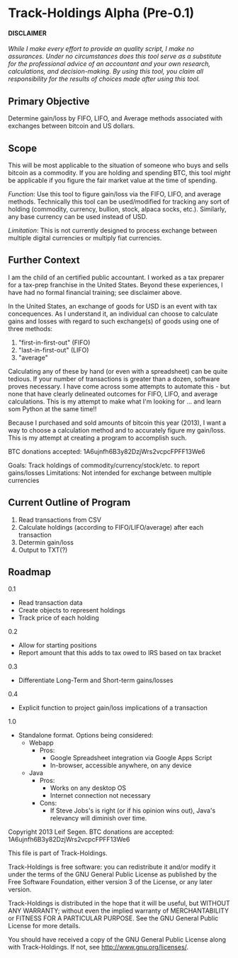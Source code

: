Track-Holdings Alpha (Pre-0.1)
==============================

#### DISCLAIMER
_While I make every effort to provide an quality script, I make no assurances. Under *no circumstances* does this tool serve as a substitute for the professional advice of an accountant and your own research, calculations, and decision-making. By using this tool, you claim all responsibility for the results of choices made after using this tool._

Primary Objective
-----------------
Determine gain/loss by FIFO, LIFO, and Average methods associated with exchanges between bitcoin and US dollars.

Scope
-----
This will be most applicable to the situation of someone who buys and sells bitcoin as a commodity. If you are holding and spending BTC, this tool _might_ be applicable if you figure the fair market value at the time of spending.

*Function*: Use this tool to figure gain/loss via the FIFO, LIFO, and average methods. Technically this tool can be used/modified for tracking any sort of holding (commodity, currency, bullion, stock, alpaca socks, etc.). Similarly, any base currency can be used instead of USD.

*Limitation*: This is not currently designed to process exchange between multiple digital currencies or multiply fiat currencies.

Further Context
---------------
I am the child of an certified public accountant. I worked as a tax preparer for a tax-prep franchise in the United States. Beyond these experiences, I have had no formal financial training; see disclaimer above.

In the United States, an exchange of goods for USD is an event with tax concequences. As I understand it, an individual can choose to calculate gains and losses with regard to such exchange(s) of goods using one of three methods:
1. "first-in-first-out" (FIFO)
2. "last-in-first-out" (LIFO)
3. "average"

Calculating any of these by hand (or even with a spreadsheet) can be quite tedious. If your number of transactions is greater than a dozen, software proves necessary. I have come across some attempts to automate this - but none that have clearly delineated outcomes for FIFO, LIFO, and average calculations. This is my attempt to make what I'm looking for ... and learn som Python at the same time!!

Because I purchased and sold amounts of bitcoin this year (2013), I want a way to choose a calculation method and to accurately figure my gain/loss. This is my attempt at creating a program to accomplish such.

BTC donations accepted: 1A6ujnfh6B3y82DzjWrs2vcpcFPFF13We6

Goals: Track holdings of commodity/currency/stock/etc. to report gains/losses
Limitations: Not intended for exchange between multiple currencies

Current Outline of Program
--------------------------
1. Read transactions from CSV
2. Calculate holdings (according to FIFO/LIFO/average) after each transaction
3. Determin gain/loss
4. Output to TXT(?)

Roadmap
-------
0.1
* Read transaction data
* Create objects to represent holdings
* Track price of each holding

0.2
* Allow for starting positions
* Report amount that this adds to tax owed to IRS based on tax bracket

0.3
* Differentiate Long-Term and Short-term gains/losses

0.4
* Explicit function to project gain/loss implications of a transaction

1.0
<ul>
  <li>Standalone format. Options being considered:
    <ul>
      <li>Webapp
        <ul>
          <li>Pros:
            <ul>
              <li>Google Spreadsheet integration via Google Apps Script</li>
              <li>In-browser, accessible anywhere, on any device</li>
            </ul>
          </li>
        </ul>
      </li>
      <li>Java
        <ul>
          <li>Pros:
            <ul>
              <li>Works on any desktop OS</li>
              <li>Internet connection not necessary</li>
            </ul>
          </li>
          <li>Cons:
            <ul>
              <li>If Steve Jobs's is right (or if his opinion wins out), Java's relevancy will diminish over time.</li>
            </ul>
          </li>
        </ul>
      </li>
    </ul>
  </li>
</ul>



Copyright 2013 Leif Segen. BTC donations are accepted: 1A6ujnfh6B3y82DzjWrs2vcpcFPFF13We6

This file is part of Track-Holdings.

Track-Holdings is free software: you can redistribute it and/or modify it under the terms of the GNU General Public License as published by the Free Software Foundation, either version 3 of the License, or any later version.

Track-Holdings is distributed in the hope that it will be useful, but WITHOUT ANY WARRANTY; without even the implied warranty of MERCHANTABILITY or FITNESS FOR A PARTICULAR PURPOSE.  See the GNU General Public License for more details.

You should have received a copy of the GNU General Public License along with Track-Holdings.  If not, see <http://www.gnu.org/licenses/>.
